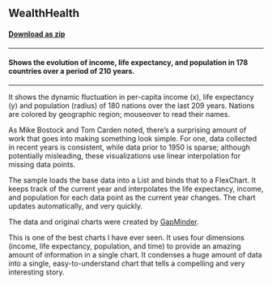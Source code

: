 ## WealthHealth
#### [Download as zip](https://grapecity.github.io/DownGit/#/home?url=https://github.com/GrapeCity/ComponentOne-UWP-Samples/tree/master/C1.UWP.FlexChart/CS/WealthHealth)
____
#### Shows the evolution of income, life expectancy, and population in 178 countries over a period of 210 years.
____
It shows the dynamic fluctuation in per-capita income (x), life expectancy (y) and population (radius) 
of 180 nations over the last 209 years. Nations are colored by geographic region; mouseover to read 
their names.

As Mike Bostock and Tom Carden noted, there’s a surprising amount of work that goes into making something
look simple. For one, data collected in recent years is consistent, while data prior to 1950 is sparse;
although potentially misleading, these visualizations use linear interpolation for missing data points.

The sample loads the base data into a List and binds that to a FlexChart. It keeps track of 
the current year and interpolates the life expectancy, income, and population for each data point
as the current year changes. The chart updates automatically, and very quickly.

The data and original charts were created by <a href="https://www.gapminder.org/world/">GapMinder</a>.

This is one of the best charts I have ever seen. It uses four dimensions (income, life expectancy, 
population, and time) to provide an amazing amount of information in a single chart. It condenses
a huge amount of data into a single, easy-to-understand chart that tells a compelling and very 
interesting story.
